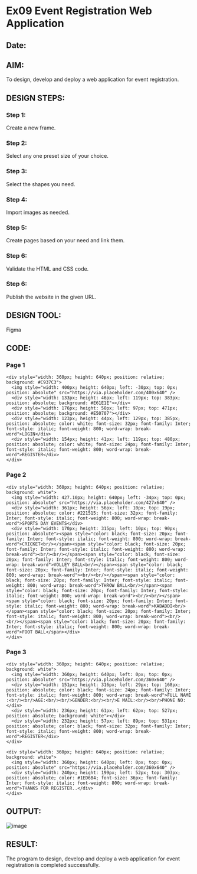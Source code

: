 # Ex09 Event Registration Web Application
## Date:

## AIM:
To design, develop and deploy a web application for event registration.

## DESIGN STEPS:

### Step 1:
Create a new frame.

### Step 2:
Select any one preset size of your choice.

### Step 3:
Select the shapes you need.

### Step 4:
Import images as needed.

### Step 5:
Create pages based on your need and link them.

### Step 6:

Validate the HTML and CSS code.

### Step 6:

Publish the website in the given URL.

## DESIGN TOOL:
Figma

## CODE:

### Page 1
```
<div style="width: 360px; height: 640px; position: relative; background: #C937C3">
  <img style="width: 400px; height: 640px; left: -30px; top: 0px; position: absolute" src="https://via.placeholder.com/400x640" />
  <div style="width: 133px; height: 46px; left: 119px; top: 383px; position: absolute; background: #E61E1E"></div>
  <div style="width: 176px; height: 50px; left: 97px; top: 471px; position: absolute; background: #E50707"></div>
  <div style="width: 123px; height: 44px; left: 129px; top: 385px; position: absolute; color: white; font-size: 32px; font-family: Inter; font-style: italic; font-weight: 800; word-wrap: break-word">LOGIN</div>
  <div style="width: 154px; height: 41px; left: 119px; top: 480px; position: absolute; color: white; font-size: 24px; font-family: Inter; font-style: italic; font-weight: 800; word-wrap: break-word">REGISTER</div>
</div>
```

### Page 2
```
<div style="width: 360px; height: 640px; position: relative; background: white">
  <img style="width: 427.10px; height: 640px; left: -34px; top: 0px; position: absolute" src="https://via.placeholder.com/427x640" />
  <div style="width: 361px; height: 56px; left: 10px; top: 19px; position: absolute; color: #221515; font-size: 32px; font-family: Inter; font-style: italic; font-weight: 800; word-wrap: break-word">SPORTS DAY EVENTS</div>
  <div style="width: 170px; height: 315px; left: 10px; top: 90px; position: absolute"><span style="color: black; font-size: 20px; font-family: Inter; font-style: italic; font-weight: 800; word-wrap: break-word">CRICKET<br/></span><span style="color: black; font-size: 20px; font-family: Inter; font-style: italic; font-weight: 800; word-wrap: break-word"><br/><br/></span><span style="color: black; font-size: 20px; font-family: Inter; font-style: italic; font-weight: 800; word-wrap: break-word">VOLLEY BALL<br/></span><span style="color: black; font-size: 20px; font-family: Inter; font-style: italic; font-weight: 800; word-wrap: break-word"><br/><br/></span><span style="color: black; font-size: 20px; font-family: Inter; font-style: italic; font-weight: 800; word-wrap: break-word">THROW BALL<br/></span><span style="color: black; font-size: 20px; font-family: Inter; font-style: italic; font-weight: 800; word-wrap: break-word"><br/><br/></span><span style="color: black; font-size: 20px; font-family: Inter; font-style: italic; font-weight: 800; word-wrap: break-word">KABADDI<br/></span><span style="color: black; font-size: 20px; font-family: Inter; font-style: italic; font-weight: 800; word-wrap: break-word"><br/><br/></span><span style="color: black; font-size: 20px; font-family: Inter; font-style: italic; font-weight: 800; word-wrap: break-word">FOOT BALL</span></div>
</div>
```

### Page 3
```
<div style="width: 360px; height: 640px; position: relative; background: white">
  <img style="width: 360px; height: 640px; left: 0px; top: 0px; position: absolute" src="https://via.placeholder.com/360x640" />
  <div style="width: 151px; height: 316px; left: 29px; top: 168px; position: absolute; color: black; font-size: 24px; font-family: Inter; font-style: italic; font-weight: 800; word-wrap: break-word">FULL NAME :<br/><br/>AGE:<br/><br/>GENDER:<br/><br/>E MAIL:<br/><br/>PHONE NO:</div>
  <div style="width: 236px; height: 61px; left: 62px; top: 527px; position: absolute; background: white"></div>
  <div style="width: 232px; height: 57px; left: 89px; top: 531px; position: absolute; color: black; font-size: 32px; font-family: Inter; font-style: italic; font-weight: 800; word-wrap: break-word">REGISTER</div>
</div>
```

```
<div style="width: 360px; height: 640px; position: relative; background: white">
  <img style="width: 360px; height: 640px; left: 0px; top: 0px; position: absolute" src="https://via.placeholder.com/360x640" />
  <div style="width: 240px; height: 199px; left: 52px; top: 303px; position: absolute; color: #1ED6B4; font-size: 36px; font-family: Inter; font-style: italic; font-weight: 800; word-wrap: break-word">THANKS FOR REGISTER..</div>
</div>
```

## OUTPUT:

![image](https://github.com/user-attachments/assets/dbd226aa-ffc3-4bee-ba48-94d7608c8fbc)


## RESULT:
The program to design, develop and deploy a web application for event registration is completed successfully.
